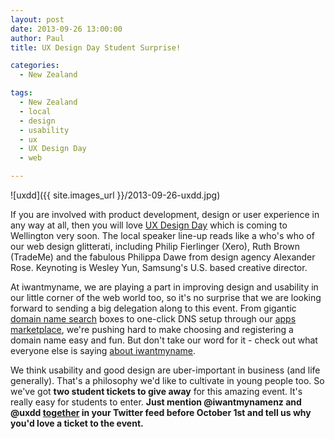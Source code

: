 ```yaml
---
layout: post
date: 2013-09-26 13:00:00
author: Paul
title: UX Design Day Student Surprise!

categories:
  - New Zealand

tags:
  - New Zealand
  - local
  - design
  - usability
  - ux
  - UX Design Day
  - web

---
```


![uxdd]({{ site.images_url }}/2013-09-26-uxdd.jpg)

If you are involved with product development, design or user experience in any way at all, then you will love [UX Design Day](http://uxdesignday.org/wellington/) which is coming to Wellington very soon. The local speaker line-up reads like a who's who of our web design glitterati, including Philip Fierlinger (Xero), Ruth Brown (TradeMe) and the fabulous Philippa Dawe from design agency Alexander Rose. Keynoting is Wesley Yun, Samsung's U.S. based creative director. 

<!-- excerpt -->

At iwantmyname, we are playing a part in improving design and usability in our little corner of the web world too, so it's no surprise that we are looking forward to sending a big delegation along to this event. From gigantic [domain name search](https://iwantmyname.co.nz/) boxes to one-click DNS setup through our [apps marketplace](https://iwantmyname.co.nz/services), we're pushing hard to make choosing and registering a domain name easy and fun. But don't take our word for it - check out what everyone else is saying [about iwantmyname](https://iwantmyname.co.nz/about). 

<!-- /excerpt -->

We think usability and good design are uber-important in business (and life generally). That's a philosophy we'd like to cultivate in young people too. So we've got **two student tickets to give away** for this amazing event. It's really easy for students to enter. **Just mention @iwantmynamenz and @uxdd <u>together</u> in your Twitter feed before October 1st and tell us why you'd love a ticket to the event.**
